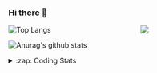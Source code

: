 ### Hi there 👋

<!--
**tao8687/tao8687** is a ✨ _special_ ✨ repository because its `README.md` (this file) appears on your GitHub profile.

Here are some ideas to get you started:

- 🔭 I’m currently working on ...
- 🌱 I’m currently learning ...
- 👯 I’m looking to collaborate on ...
- 🤔 I’m looking for help with ...
- 💬 Ask me about ...
- 📫 How to reach me: ...
- 😄 Pronouns: ...
- ⚡ Fun fact: ...
-->

<img align='right' src="https://media.giphy.com/media/M9gbBd9nbDrOTu1Mqx/giphy.gif" width="240">

  
![Top Langs](https://github-readme-stats.vercel.app/api/top-langs/?username=tao8687&layout=compact&title_color=23238E&text_color=A67D3D)

![Anurag's github stats](https://github-readme-stats.vercel.app/api?username=tao8687&show_icons=true&&text_color=A67D3D&title_color=23238E&show_icons=false&count_private=true&hide=stars)

<details>
  <summary>:zap: Coding Stats</summary>
  <br>
    
<!--START_SECTION:waka-->
![Code Time](http://img.shields.io/badge/Code%20Time-1%2C395%20hrs%2024%20mins-blue)

![Profile Views](http://img.shields.io/badge/Profile%20Views-0-blue)

**🐱 My GitHub Data** 

> 📦 1.5 MB Used in GitHub's Storage 
 > 
> 🏆 352 Contributions in the Year 2023
 > 
> 🚫 Not Opted to Hire
 > 
> 📜 50 Public Repositories 
 > 
> 🔑 23 Private Repositories 
 > 
**I'm an Early 🐤** 

```text
🌞 Morning                1225 commits        █████████████████████░░░░   85.66 % 
🌆 Daytime                84 commits          █░░░░░░░░░░░░░░░░░░░░░░░░   05.87 % 
🌃 Evening                117 commits         ██░░░░░░░░░░░░░░░░░░░░░░░   08.18 % 
🌙 Night                  4 commits           ░░░░░░░░░░░░░░░░░░░░░░░░░   00.28 % 
```
📅 **I'm Most Productive on Wednesday** 

```text
Monday                   206 commits         ████░░░░░░░░░░░░░░░░░░░░░   14.41 % 
Tuesday                  193 commits         ███░░░░░░░░░░░░░░░░░░░░░░   13.50 % 
Wednesday                257 commits         ████░░░░░░░░░░░░░░░░░░░░░   17.97 % 
Thursday                 184 commits         ███░░░░░░░░░░░░░░░░░░░░░░   12.87 % 
Friday                   201 commits         ████░░░░░░░░░░░░░░░░░░░░░   14.06 % 
Saturday                 197 commits         ███░░░░░░░░░░░░░░░░░░░░░░   13.78 % 
Sunday                   192 commits         ███░░░░░░░░░░░░░░░░░░░░░░   13.43 % 
```


📊 **This Week I Spent My Time On** 

```text
🕑︎ Time Zone: Asia/Shanghai

💬 Programming Languages: 
Other                    4 hrs 25 mins       ███████████████████░░░░░░   76.73 % 
Markdown                 27 mins             ██░░░░░░░░░░░░░░░░░░░░░░░   08.00 % 
Python                   26 mins             ██░░░░░░░░░░░░░░░░░░░░░░░   07.55 % 
C++                      22 mins             ██░░░░░░░░░░░░░░░░░░░░░░░   06.60 % 
C                        2 mins              ░░░░░░░░░░░░░░░░░░░░░░░░░   00.71 % 

🔥 Editors: 
VS Code                  5 hrs 45 mins       █████████████████████████   100.00 % 

🐱‍💻 Projects: 
jaka_robot               3 hrs 21 mins       ███████████████░░░░░░░░░░   58.28 % 
Shuofanghao_robot        56 mins             ████░░░░░░░░░░░░░░░░░░░░░   16.47 % 
R20_urdf                 29 mins             ██░░░░░░░░░░░░░░░░░░░░░░░   08.56 % 
ai_code_reader           24 mins             ██░░░░░░░░░░░░░░░░░░░░░░░   07.17 % 
mbot_description         13 mins             █░░░░░░░░░░░░░░░░░░░░░░░░   03.77 % 

💻 Operating System: 
Linux                    3 hrs 57 mins       █████████████████░░░░░░░░   68.61 % 
Windows                  1 hr 48 mins        ████████░░░░░░░░░░░░░░░░░   31.39 % 
```

**I Mostly Code in Python** 

```text
Python                   9 repos             ████████░░░░░░░░░░░░░░░░░   30.00 % 
C++                      8 repos             ███████░░░░░░░░░░░░░░░░░░   26.67 % 
JavaScript               2 repos             ██░░░░░░░░░░░░░░░░░░░░░░░   06.67 % 
Batchfile                1 repo              █░░░░░░░░░░░░░░░░░░░░░░░░   03.33 % 
HTML                     1 repo              █░░░░░░░░░░░░░░░░░░░░░░░░   03.33 % 
```



**Timeline**

![Lines of Code chart](https://raw.githubusercontent.com/tao8687/tao8687/master/assets/bar_graph.png)


 Last Updated on 17/12/2023 01:19:21 UTC
<!--END_SECTION:waka-->
</details>
